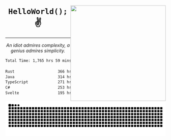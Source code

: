 <div text-align="center">
    <img src="https://i.imgur.com/h1q15Kt.gife" align="right" width="299" height="299">
    <h1 align="center"><code>HelloWorld();</code> ✌️</h1>
    <hr>
    <p align="center"><i>An idiot admires complexity, a genius admires simplicity.</i></p>
</div>

<!--START_SECTION:waka-->

```txt
Total Time: 1,765 hrs 59 mins

Rust                   366 hrs 48 mins █████░░░░░░░░░░░░░░░░░░░░   19.60 %
Java                   314 hrs 41 mins ████▒░░░░░░░░░░░░░░░░░░░░   16.81 %
TypeScript             271 hrs 52 mins ███▓░░░░░░░░░░░░░░░░░░░░░   14.53 %
C#                     253 hrs 12 mins ███▒░░░░░░░░░░░░░░░░░░░░░   13.53 %
Svelte                 195 hrs 22 mins ██▓░░░░░░░░░░░░░░░░░░░░░░   10.44 %
```

<!--END_SECTION:waka-->

<picture>
  <source media="(prefers-color-scheme: dark)" srcset="https://raw.githubusercontent.com/Somfic/Somfic/main/github-contribution-grid-snake-dark.svg">
  <source media="(prefers-color-scheme: light)" srcset="https://raw.githubusercontent.com/Somfic/Somfic/main/github-contribution-grid-snake.svg">
  <img alt="github contribution grid snake animation" src="https://raw.githubusercontent.com/Somfic/Somfic/main/github-contribution-grid-snake.svg">
</picture>
